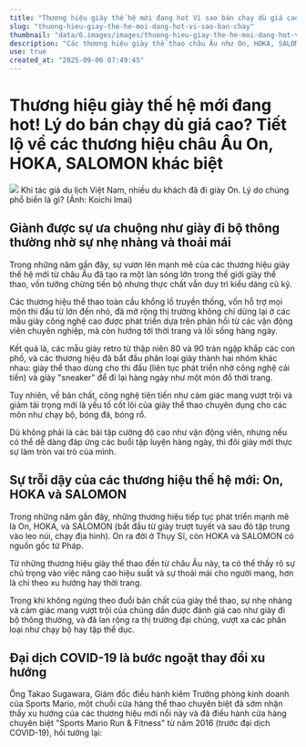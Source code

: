 ```yaml
---
title: "Thương hiệu giày thế hệ mới đang hot Vì sao bán chạy dù giá cao?"
slug: "thuong-hieu-giay-the-he-moi-dang-hot-vi-sao-ban-chay"
thumbnail: "data/6.images/images/thuong-hieu-giay-the-he-moi-dang-hot-vi-sao-ban-chay.webp"
description: "Các thương hiệu giày thể thao châu Âu như On, HOKA, SALOMON đang tạo nên làn sóng mới nhờ sự nhẹ nhàng và thoải mái, được ưa chuộng cả khi đi bộ hàng ngày, dù giá thành cao."
use: true
created_at: "2025-09-06 07:49:45"
---
```


# Thương hiệu giày thế hệ mới đang hot! Lý do bán chạy dù giá cao? Tiết lộ về các thương hiệu châu Âu On, HOKA, SALOMON khác biệt

![](/images/20250906-00901192-toyo-000-1-view.webp)
Khi tác giả du lịch Việt Nam, nhiều du khách đã đi giày On. Lý do chúng phổ biến là gì? (Ảnh: Koichi Imai)

## Giành được sự ưa chuộng như giày đi bộ thông thường nhờ sự nhẹ nhàng và thoải mái

Trong những năm gần đây, sự vươn lên mạnh mẽ của các thương hiệu giày thế hệ mới từ châu Âu đã tạo ra một làn sóng lớn trong thế giới giày thể thao, vốn tưởng chừng tiến bộ nhưng thực chất vẫn duy trì kiểu dáng cũ kỹ.

Các thương hiệu thể thao toàn cầu khổng lồ truyền thống, vốn hỗ trợ mọi môn thi đấu từ lớn đến nhỏ, đã mở rộng thị trường không chỉ dừng lại ở các mẫu giày công nghệ cao được phát triển dựa trên phản hồi từ các vận động viên chuyên nghiệp, mà còn hướng tới thời trang và lối sống hàng ngày.

Kết quả là, các mẫu giày retro từ thập niên 80 và 90 tràn ngập khắp các con phố, và các thương hiệu đã bắt đầu phân loại giày thành hai nhóm khác nhau: giày thể thao dùng cho thi đấu (liên tục phát triển nhờ công nghệ cải tiến) và giày "sneaker" để đi lại hàng ngày như một món đồ thời trang.

Tuy nhiên, về bản chất, công nghệ tiên tiến như cảm giác mang vượt trội và giảm tải trọng mới là yếu tố cốt lõi của giày thể thao chuyên dụng cho các môn như chạy bộ, bóng đá, bóng rổ.

Dù không phải là các bài tập cường độ cao như vận động viên, nhưng nếu có thể dễ dàng đáp ứng các buổi tập luyện hàng ngày, thì đôi giày mới thực sự làm tròn vai trò của mình.

## Sự trỗi dậy của các thương hiệu thế hệ mới: On, HOKA và SALOMON

Trong những năm gần đây, những thương hiệu tiếp tục phát triển mạnh mẽ là On, HOKA, và SALOMON (bắt đầu từ giày trượt tuyết và sau đó tập trung vào leo núi, chạy địa hình). On ra đời ở Thụy Sĩ, còn HOKA và SALOMON có nguồn gốc từ Pháp.

Từ những thương hiệu giày thể thao đến từ châu Âu này, ta có thể thấy rõ sự chú trọng vào việc nâng cao hiệu suất và sự thoải mái cho người mang, hơn là chỉ theo xu hướng hay thời trang.

Trong khi không ngừng theo đuổi bản chất của giày thể thao, sự nhẹ nhàng và cảm giác mang vượt trội của chúng dần được đánh giá cao như giày đi bộ thông thường, và đã lan rộng ra thị trường đại chúng, vượt xa các phân loại như chạy bộ hay tập thể dục.

## Đại dịch COVID-19 là bước ngoặt thay đổi xu hướng

Ông Takao Sugawara, Giám đốc điều hành kiêm Trưởng phòng kinh doanh của Sports Mario, một chuỗi cửa hàng thể thao chuyên biệt đã sớm nhận thấy xu hướng của các thương hiệu mới nổi này và đã điều hành cửa hàng chuyên biệt "Sports Mario Run & Fitness" từ năm 2016 (trước đại dịch COVID-19), hồi tưởng lại: